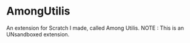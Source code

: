 # AmongUtilis
An extension for Scratch I made, called Among Utilis. NOTE : This is an UNsandboxed extension.
